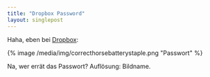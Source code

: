 ```yaml
---
title: "Dropbox Password"
layout: singlepost
---
```


Haha, eben bei [Dropbox](http://dropbox.com):

{% image /media/img/correcthorsebatterystaple.png "Passwort" %}

Na, wer errät das Passwort? Auflösung: Bildname.